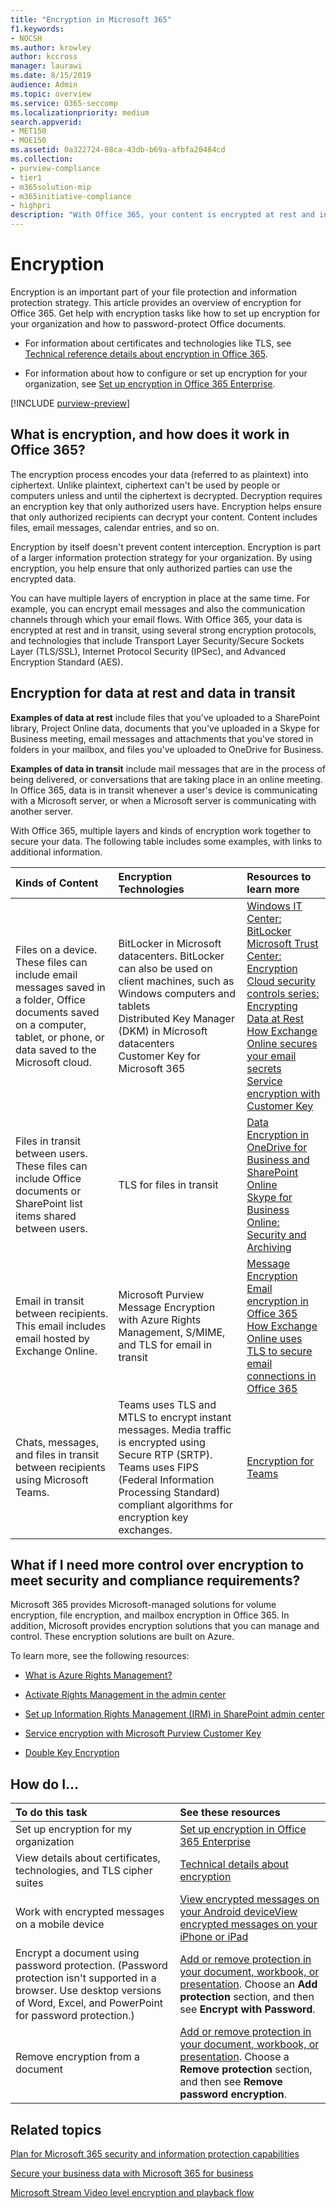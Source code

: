```yaml
---
title: "Encryption in Microsoft 365"
f1.keywords:
- NOCSH
ms.author: krowley
author: kccross
manager: laurawi
ms.date: 8/15/2019
audience: Admin
ms.topic: overview
ms.service: O365-seccomp
ms.localizationpriority: medium
search.appverid:
- MET150
- MOE150
ms.assetid: 0a322724-08ca-43db-b69a-afbfa20484cd
ms.collection:
- purview-compliance
- tier1
- m365solution-mip
- m365initiative-compliance
- highpri
description: "With Office 365, your content is encrypted at rest and in transit with the strongest encryption, protocols, and technologies available. Get an overview of encryption in Office 365."
---
```


# Encryption

Encryption is an important part of your file protection and information protection strategy. This article provides an overview of encryption for Office 365. Get help with encryption tasks like how to set up encryption for your organization and how to password-protect Office documents.
  
- For information about certificates and technologies like TLS, see [Technical reference details about encryption in Office 365](technical-reference-details-about-encryption.md).

- For information about how to configure or set up encryption for your organization, see [Set up encryption in Office 365 Enterprise](set-up-encryption.md).

[!INCLUDE [purview-preview](../includes/purview-preview.md)]

## What is encryption, and how does it work in Office 365?

The encryption process encodes your data (referred to as plaintext) into ciphertext. Unlike plaintext, ciphertext can't be used by people or computers unless and until the ciphertext is decrypted. Decryption requires an encryption key that only authorized users have. Encryption helps ensure that only authorized recipients can decrypt your content. Content includes files, email messages, calendar entries, and so on.
  
Encryption by itself doesn't prevent content interception. Encryption is part of a larger information protection strategy for your organization. By using encryption, you help ensure that only authorized parties can use the encrypted data.
  
You can have multiple layers of encryption in place at the same time. For example, you can encrypt email messages and also the communication channels through which your email flows. With Office 365, your data is encrypted at rest and in transit, using several strong encryption protocols, and technologies that include Transport Layer Security/Secure Sockets Layer (TLS/SSL), Internet Protocol Security (IPSec), and Advanced Encryption Standard (AES).
  
## Encryption for data at rest and data in transit

 **Examples of data at rest** include files that you've uploaded to a SharePoint library, Project Online data, documents that you've uploaded in a Skype for Business meeting, email messages and attachments that you've stored in folders in your mailbox, and files you've uploaded to OneDrive for Business.
  
 **Examples of data in transit** include mail messages that are in the process of being delivered, or conversations that are taking place in an online meeting. In Office 365, data is in transit whenever a user's device is communicating with a Microsoft server, or when a Microsoft server is communicating with another server.
  
With Office 365, multiple layers and kinds of encryption work together to secure your data. The following table includes some examples, with links to additional information.
  
|**Kinds of Content**|**Encryption Technologies**|**Resources to learn more**|
|:-----|:-----|:-----|
|Files on a device. These files can include email messages saved in a folder, Office documents saved on a computer, tablet, or phone, or data saved to the Microsoft cloud.  <br/> |BitLocker in Microsoft datacenters. BitLocker can also be used on client machines, such as Windows computers and tablets  <br/> Distributed Key Manager (DKM) in Microsoft datacenters  <br/> Customer Key for Microsoft 365  <br/> |[Windows IT Center: BitLocker](/windows/device-security/bitlocker/bitlocker-overview) <br/> [Microsoft Trust Center: Encryption](https://www.microsoft.com/TrustCenter/Security/Encryption) <br/> [Cloud security controls series: Encrypting Data at Rest](https://blogs.microsoft.com/microsoftsecure/2015/09/10/cloud-security-controls-series-encrypting-data-at-rest) <br/> [How Exchange Online secures your email secrets](exchange-online-secures-email-secrets.md) <br/> [Service encryption with Customer Key](customer-key-overview.md) <br/> |
|Files in transit between users. These files can include Office documents or SharePoint list items shared between users.  <br/> |TLS for files in transit  <br/> |[Data Encryption in OneDrive for Business and SharePoint Online](data-encryption-in-odb-and-spo.md) <br/> [Skype for Business Online: Security and Archiving](/office365/servicedescriptions/skype-for-business-online-service-description/skype-for-business-online-features) <br/> |
|Email in transit between recipients. This email includes email hosted by Exchange Online.  <br/> |Microsoft Purview Message Encryption with Azure Rights Management, S/MIME, and TLS for email in transit  <br/> |[Message Encryption](ome.md) <br/> [Email encryption in Office 365](email-encryption.md) <br/> [How Exchange Online uses TLS to secure email connections in Office 365](exchange-online-uses-tls-to-secure-email-connections.md) <br/> |
|Chats, messages, and files in transit between recipients using Microsoft Teams. <br/> |Teams uses TLS and MTLS to encrypt instant messages. Media traffic is encrypted using Secure RTP (SRTP). Teams uses FIPS (Federal Information Processing Standard) compliant algorithms for encryption key exchanges. <br/> |[Encryption for Teams](/microsoftteams/teams-security-guide#encryption-for-teams) <br/> |

## What if I need more control over encryption to meet security and compliance requirements?

Microsoft 365 provides Microsoft-managed solutions for volume encryption, file encryption, and mailbox encryption in Office 365. In addition, Microsoft provides encryption solutions that you can manage and control. These encryption solutions are built on Azure.
  
To learn more, see the following resources:
  
- [What is Azure Rights Management?](/information-protection/understand-explore/what-is-azure-rms)

- [Activate Rights Management in the admin center](../enterprise/activate-rms-in-microsoft-365.md)

- [Set up Information Rights Management (IRM) in SharePoint admin center](set-up-irm-in-sp-admin-center.md)

- [Service encryption with Microsoft Purview Customer Key](customer-key-overview.md)

- [Double Key Encryption](double-key-encryption.md)

## How do I...

|**To do this task**|**See these resources**|
|:-----|:-----|
|Set up encryption for my organization|[Set up encryption in Office 365 Enterprise](set-up-encryption.md)|
|View details about certificates, technologies, and TLS cipher suites|[Technical details about encryption](technical-reference-details-about-encryption.md)|
|Work with encrypted messages on a mobile device|[View encrypted messages on your Android device](https://support.office.com/article/83d60f17-2305-407a-a762-7d518401fdeb)[View encrypted messages on your iPhone or iPad](https://support.microsoft.com/en-us/office/view-protected-messages-on-your-iphone-or-ipad-4d631321-0d26-4bcc-a483-d294dd0b1caf)|
|Encrypt a document using password protection. (Password protection isn't supported in a browser. Use desktop versions of Word, Excel, and PowerPoint for password protection.) |[Add or remove protection in your document, workbook, or presentation](https://support.office.com/article/05084cc3-300d-4c1a-8416-38d3e37d6826). Choose an **Add protection** section, and then see **Encrypt with Password**.|
|Remove encryption from a document|[Add or remove protection in your document, workbook, or presentation](https://support.office.com/article/05084cc3-300d-4c1a-8416-38d3e37d6826). Choose a **Remove protection** section, and then see **Remove password encryption**.  |

## Related topics

[Plan for Microsoft 365 security and information protection capabilities](plan-for-security-and-compliance.md)

[Secure your business data with Microsoft 365 for business](../business-premium/secure-your-business-data.md)

[Microsoft Stream Video level encryption and playback flow](/stream/network-overview#video-level-encryption-and-playback-flow)
